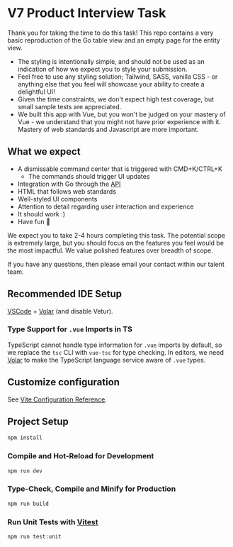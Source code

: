 # V7 Product Interview Task

Thank you for taking the time to do this task! This repo contains a very basic reproduction of the Go table view and an empty page for the entity view.

- The styling is intentionally simple, and should not be used as an indication of how
  we expect you to style your submission.
- Feel free to use any styling solution; Tailwind, SASS, vanilla CSS - or anything else that you feel will showcase your ability to create a delightful UI!
- Given the time constraints, we don't expect high test coverage, but small sample tests are appreciated.
- We built this app with Vue, but you won't be judged on your mastery of Vue - we understand that you might not have prior experience with it. Mastery of web standards and Javascript are more important.

## What we expect

- A dismissable command center that is triggered with CMD+K/CTRL+K
  - The commands should trigger UI updates
- Integration with Go through the [API](https://docs.go.v7labs.com/)
- HTML that follows web standards
- Well-styled UI components
- Attention to detail regarding user interaction and experience
- It should work :)
- Have fun :tada:

We expect you to take 2-4 hours completing this task. The potential scope is
extremely large, but you should focus on the features you feel would be the
most impactful. We value polished features over breadth of scope.

If you have any questions, then please email your contact within our talent team.

## Recommended IDE Setup

[VSCode](https://code.visualstudio.com/) + [Volar](https://marketplace.visualstudio.com/items?itemName=Vue.volar) (and disable Vetur).

### Type Support for `.vue` Imports in TS

TypeScript cannot handle type information for `.vue` imports by default, so we replace the `tsc` CLI with `vue-tsc` for type checking. In editors, we need [Volar](https://marketplace.visualstudio.com/items?itemName=Vue.volar) to make the TypeScript language service aware of `.vue` types.

## Customize configuration

See [Vite Configuration Reference](https://vitejs.dev/config/).

## Project Setup

```sh
npm install
```

### Compile and Hot-Reload for Development

```sh
npm run dev
```

### Type-Check, Compile and Minify for Production

```sh
npm run build
```

### Run Unit Tests with [Vitest](https://vitest.dev/)

```sh
npm run test:unit
```
